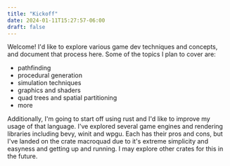 ```yaml
---
title: "Kickoff"
date: 2024-01-11T15:27:57-06:00
draft: false
---
```



Welcome! I'd like to explore various game dev techniques and concepts, and document that process here. Some of the topics I plan to cover are:

- pathfinding
- procedural generation
- simulation techniques
- graphics and shaders
- quad trees and spatial partitioning
- more

Additionally, I'm going to start off using rust and I'd like to improve my usage of that language. I've explored several game engines and rendering libraries including bevy, winit and wpgu. Each has their pros and cons, but I've landed on the crate macroquad due to it's extreme simplicity and easyness and getting up and running. I may explore other crates for this in the future.
